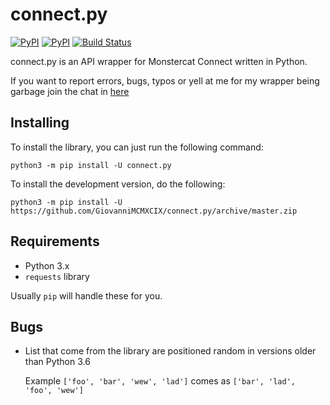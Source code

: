 # connect.py

[![PyPI](https://img.shields.io/pypi/v/connect.py.svg)](https://pypi.python.org/pypi/connect.py/)
[![PyPI](https://img.shields.io/pypi/pyversions/connect.py.svg)](https://pypi.python.org/pypi/connect.py/)
[![Build Status](https://travis-ci.org/GiovanniMCMXCIX/connect.py.svg?branch=master)](https://travis-ci.org/GiovanniMCMXCIX/connect.py)

connect.py is an API wrapper for Monstercat Connect written in Python.

If you want to report errors, bugs, typos or yell at me for my wrapper being garbage join the chat in [here](https://discord.gg/u5F8y9W)

## Installing

To install the library, you can just run the following command:

```
python3 -m pip install -U connect.py
```

To install the development version, do the following:

```
python3 -m pip install -U https://github.com/GiovanniMCMXCIX/connect.py/archive/master.zip
```

## Requirements

- Python 3.x
- `requests` library

Usually `pip` will handle these for you.

## Bugs

- List that come from the library are positioned random in versions older than Python 3.6

    Example `['foo', 'bar', 'wew', 'lad']` comes as `['bar', 'lad', 'foo', 'wew']`